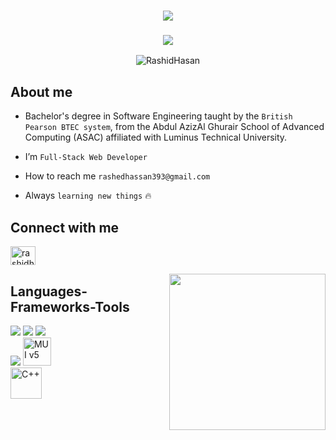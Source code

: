 <h1 align="center">
    <img src="https://readme-typing-svg.herokuapp.com/?font=Courier+New&size=35&color=00FF00&center=true&vCenter=true&width=500&height=70&duration=4000&lines=Hi+There!+👋;+I'm+Rashid+Hasan!;" />
</h1>

<h3 align="center">
    <img src="https://readme-typing-svg.herokuapp.com/?font=Courier+New&size=25&color=00FF00&center=true&vCenter=true&width=500&height=70&duration=4000&lines=I'm+working+on+developing+myself;+To+become+a+Full+Stack+Developer.;">
</h3>

<p align="center"> 
    <img src="https://komarev.com/ghpvc/?username=RashidHasan&label=Profile%20views&color=0e75b6&style=flat" alt="RashidHasan" />
</p>

## About me
<p align="left">
  
- Bachelor's degree in Software Engineering taught by the `British Pearson BTEC system`, from the Abdul AzizAl Ghurair School of Advanced Computing (ASAC) affiliated with Luminus Technical University.
  
- I’m `Full-Stack Web Developer`
  
- How to reach me `rashedhassan393@gmail.com`

- Always `learning new things` 🔥
</p>

## Connect with me
<p align="left">
<a href="https://linkedin.com/in/rashidhasanq" target="blank"><img align="center" src="https://raw.githubusercontent.com/rahuldkjain/github-profile-readme-generator/master/src/images/icons/Social/linked-in-alt.svg" alt="rashidhasanq" height="30" width="40" /></a>
</p>

<img align="right" src="https://user-images.githubusercontent.com/63050133/156676671-d5b2e362-97d4-4404-9447-dd71ddfea82f.gif" width = 250px/>

## Languages-Frameworks-Tools
<p align="left">
<div align="left">
    <img src="https://skillicons.dev/icons?i=react,bootstrap,html,css" />
    <img src="https://skillicons.dev/icons?i=vscode,github,tailwind,git" />
    <img src="https://skillicons.dev/icons?i=nodejs,javascript,typescript,java" /><br>
    <img src="https://skillicons.dev/icons?i=mongodb,nextjs,mysql" />
    <img src="https://skillicons.dev/icons?i=materialui" width="45" height="45" alt="MUI v5" /> <br>
    <img width="50" src="https://user-images.githubusercontent.com/25181517/192106073-90fffafe-3562-4ff9-a37e-c77a2da0ff58.png" alt="C++" title="C++"/>
</div>
</p>
